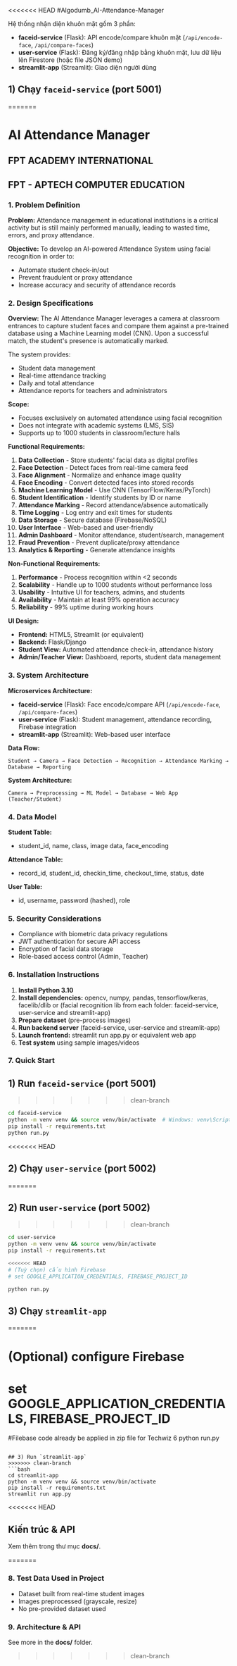 <<<<<<< HEAD
#Algodumb_AI-Attendance-Manager

Hệ thống nhận diện khuôn mặt gồm 3 phần:

- **faceid-service** (Flask): API encode/compare khuôn mặt (`/api/encode-face`, `/api/compare-faces`)
- **user-service** (Flask): Đăng ký/đăng nhập bằng khuôn mặt, lưu dữ liệu lên Firestore (hoặc file JSON demo)
- **streamlit-app** (Streamlit): Giao diện người dùng


## 1) Chạy `faceid-service` (port 5001)
=======
# AI Attendance Manager

## FPT ACADEMY INTERNATIONAL
## FPT - APTECH COMPUTER EDUCATION

### 1. Problem Definition

**Problem:**
Attendance management in educational institutions is a critical activity but is still mainly performed manually, leading to wasted time, errors, and proxy attendance.

**Objective:**
To develop an AI-powered Attendance System using facial recognition in order to:
- Automate student check-in/out
- Prevent fraudulent or proxy attendance  
- Increase accuracy and security of attendance records

### 2. Design Specifications

**Overview:**
The AI Attendance Manager leverages a camera at classroom entrances to capture student faces and compare them against a pre-trained database using a Machine Learning model (CNN). Upon a successful match, the student's presence is automatically marked.

The system provides:
- Student data management
- Real-time attendance tracking
- Daily and total attendance
- Attendance reports for teachers and administrators

**Scope:**
- Focuses exclusively on automated attendance using facial recognition
- Does not integrate with academic systems (LMS, SIS)
- Supports up to 1000 students in classroom/lecture halls

**Functional Requirements:**
1. **Data Collection** - Store students' facial data as digital profiles
2. **Face Detection** - Detect faces from real-time camera feed
3. **Face Alignment** - Normalize and enhance image quality
4. **Face Encoding** - Convert detected faces into stored records
5. **Machine Learning Model** - Use CNN (TensorFlow/Keras/PyTorch)
6. **Student Identification** - Identify students by ID or name
7. **Attendance Marking** - Record attendance/absence automatically
8. **Time Logging** - Log entry and exit times for students
9. **Data Storage** - Secure database (Firebase/NoSQL)
10. **User Interface** - Web-based and user-friendly
11. **Admin Dashboard** - Monitor attendance, student/search, management
12. **Fraud Prevention** - Prevent duplicate/proxy attendance
13. **Analytics & Reporting** - Generate attendance insights

**Non-Functional Requirements:**
1. **Performance** - Process recognition within <2 seconds
2. **Scalability** - Handle up to 1000 students without performance loss
3. **Usability** - Intuitive UI for teachers, admins, and students
4. **Availability** - Maintain at least 99% operation accuracy
5. **Reliability** - 99% uptime during working hours

**UI Design:**
- **Frontend:** HTML5, Streamlit (or equivalent)
- **Backend:** Flask/Django
- **Student View:** Automated attendance check-in, attendance history
- **Admin/Teacher View:** Dashboard, reports, student data management

### 3. System Architecture

**Microservices Architecture:**
- **faceid-service** (Flask): Face encode/compare API (`/api/encode-face`, `/api/compare-faces`)
- **user-service** (Flask): Student management, attendance recording, Firebase integration
- **streamlit-app** (Streamlit): Web-based user interface

**Data Flow:**
```
Student → Camera → Face Detection → Recognition → Attendance Marking → Database → Reporting
```

**System Architecture:**
```
Camera → Preprocessing → ML Model → Database → Web App (Teacher/Student)
```

### 4. Data Model

**Student Table:**
- student_id, name, class, image data, face_encoding

**Attendance Table:**
- record_id, student_id, checkin_time, checkout_time, status, date

**User Table:**
- id, username, password (hashed), role

### 5. Security Considerations

- Compliance with biometric data privacy regulations
- JWT authentication for secure API access
- Encryption of facial data storage
- Role-based access control (Admin, Teacher)

### 6. Installation Instructions

1. **Install Python 3.10**
2. **Install dependencies:** opencv, numpy, pandas, tensorflow/keras, facelib/dlib or (facial recognition lib from each folder: faceid-service, user-service and streamlit-app)
3. **Prepare dataset** (pre-process images)
4. **Run backend server** (faceid-service, user-service and streamlit-app)
5. **Launch frontend:** streamlit run app.py or equivalent web app
6. **Test system** using sample images/videos

### 7. Quick Start

## 1) Run `faceid-service` (port 5001)
>>>>>>> clean-branch
```bash
cd faceid-service
python -m venv venv && source venv/bin/activate  # Windows: venv\Scripts\activate
pip install -r requirements.txt
python run.py
```

<<<<<<< HEAD
## 2) Chạy `user-service` (port 5002)
=======
## 2) Run `user-service` (port 5002)
>>>>>>> clean-branch
```bash
cd user-service
python -m venv venv && source venv/bin/activate
pip install -r requirements.txt

<<<<<<< HEAD
# (Tuỳ chọn) cấu hình Firebase
# set GOOGLE_APPLICATION_CREDENTIALS, FIREBASE_PROJECT_ID

python run.py
```

## 3) Chạy `streamlit-app`
=======
# (Optional) configure Firebase
# set GOOGLE_APPLICATION_CREDENTIALS, FIREBASE_PROJECT_ID
#Filebase code already be applied in zip file for Techwiz 6 
python run.py
```

## 3) Run `streamlit-app`
>>>>>>> clean-branch
```bash
cd streamlit-app
python -m venv venv && source venv/bin/activate
pip install -r requirements.txt
streamlit run app.py
```

<<<<<<< HEAD
## Kiến trúc & API
Xem thêm trong thư mục **docs/**.
    
=======
### 8. Test Data Used in Project

- Dataset built from real-time student images
- Images preprocessed (grayscale, resize)
- No pre-provided dataset used

### 9. Architecture & API
See more in the **docs/** folder.
>>>>>>> clean-branch
